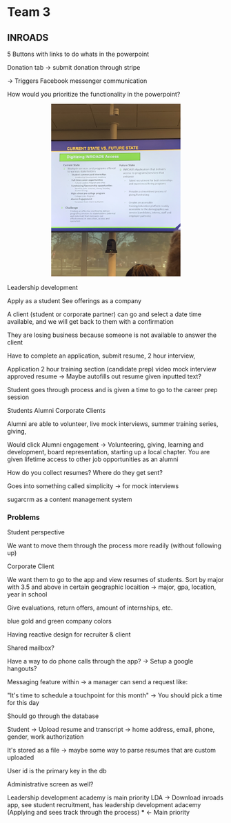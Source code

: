 # Team 3

## INROADS

5 Buttons with links to do whats in the powerpoint

Donation tab -> submit donation through stripe

-> Triggers Facebook messenger communication

How would you prioritize the functionality in the powerpoint?

<p align="center">
  <img src="static/inroads.jpg" width="300px"/>
</p>

Leadership development

Apply as a student
See offerings as a company

A client (student or corporate partner) can go and select a date time available, and we will get back to them with a confirmation

They are losing business because someone is not available to answer the client

Have to complete an application, submit resume, 2 hour interview,

Application
2 hour training section (candidate prep)
video mock interview
approved resume -> Maybe autofills out resume given inputted text?

Student goes through process and is given a time to go to the career prep session

Students
Alumni
Corporate Clients

Alumni are able to volunteer, live mock interviews, summer training series, giving,

Would click Alumni engagement -> Volunteering, giving, learning and development, board representation, starting up a local chapter. You are given lifetime access to other job opportunities as an alumni

How do you collect resumes? Where do they get sent?

Goes into something called simplicity -> for mock interviews

sugarcrm as a content management system

### Problems

Student perspective

We want to move them through the process more readily (without following up)

Corporate Client

We want them to go to the app and view resumes of students. Sort by major with 3.5 and above in certain geographic locaition -> major, gpa, location, year in school

Give evaluations, return offers, amount of internships, etc.

blue gold and green company colors

Having reactive design for recruiter & client

Shared mailbox?

Have a way to do phone calls through the app? -> Setup a google hangouts?

Messaging feature within -> a manager can send a request like:

"It's time to schedule a touchpoint for this month" -> You should pick a time for this day

Should go through the database

Student -> Upload resume and transcript -> home address, email, phone, gender, work authorization

It's stored as a file -> maybe some way to parse resumes that are custom uploaded

User id is the primary key in the db

Administrative screen as well?

Leadership development academy is main priority LDA -> Download inroads app, see student recruitment, has leadership development adacemy (Applying and sees track through the process) **\*** <- Main priority
